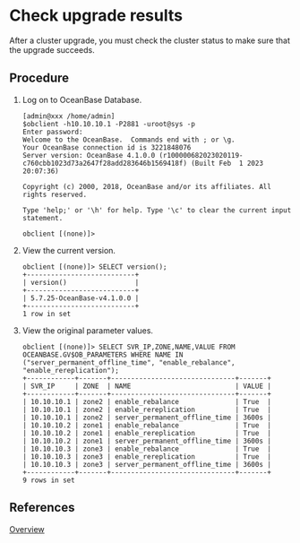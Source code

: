 # Check upgrade results

After a cluster upgrade, you must check the cluster status to make sure that the upgrade succeeds.

## Procedure

1. Log on to OceanBase Database.

   ```shell
   [admin@xxx /home/admin]
   $obclient -h10.10.10.1 -P2881 -uroot@sys -p
   Enter password:
   Welcome to the OceanBase.  Commands end with ; or \g.
   Your OceanBase connection id is 3221848076
   Server version: OceanBase 4.1.0.0 (r100000682023020119-c760cbb1023d73a2647f28add283646b1569418f) (Built Feb  1 2023 20:07:36)

   Copyright (c) 2000, 2018, OceanBase and/or its affiliates. All rights reserved.

   Type 'help;' or '\h' for help. Type '\c' to clear the current input statement.

   obclient [(none)]>
   ```

2. View the current version.

   ```shell
   obclient [(none)]> SELECT version();
   +---------------------------+
   | version()                 |
   +---------------------------+
   | 5.7.25-OceanBase-v4.1.0.0 |
   +---------------------------+
   1 row in set
   ```

3. View the original parameter values.

   ```shell
   obclient [(none)]> SELECT SVR_IP,ZONE,NAME,VALUE FROM OCEANBASE.GV$OB_PARAMETERS WHERE NAME IN ("server_permanent_offline_time", "enable_rebalance", "enable_rereplication");
   +------------+-------+-------------------------------+-------+
   | SVR_IP     | ZONE  | NAME                          | VALUE |
   +------------+-------+-------------------------------+-------+
   | 10.10.10.1 | zone2 | enable_rebalance              | True  |
   | 10.10.10.1 | zone2 | enable_rereplication          | True  |
   | 10.10.10.1 | zone2 | server_permanent_offline_time | 3600s |
   | 10.10.10.2 | zone1 | enable_rebalance              | True  |
   | 10.10.10.2 | zone1 | enable_rereplication          | True  |
   | 10.10.10.2 | zone1 | server_permanent_offline_time | 3600s |
   | 10.10.10.3 | zone3 | enable_rebalance              | True  |
   | 10.10.10.3 | zone3 | enable_rereplication          | True  |
   | 10.10.10.3 | zone3 | server_permanent_offline_time | 3600s |
   +------------+-------+-------------------------------+-------+
   9 rows in set
   ```

## References

[Overview](../../../../../3.develop/1.application-development-of-mysql-mode/1.database-connection-with-client-of-mysql-mode/1.connection-methods-overview-of-mysql-mode.md)
